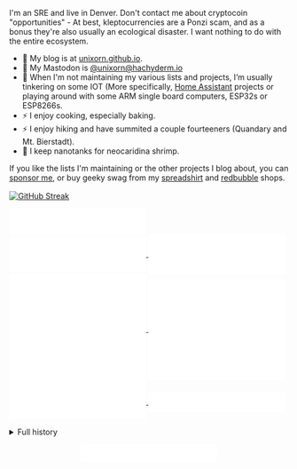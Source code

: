 I'm an SRE and live in Denver. Don't contact me about cryptocoin "opportunities" - At best, kleptocurrencies are a Ponzi scam, and as a bonus they're also usually an ecological disaster. I want nothing to do with the entire ecosystem.

- 💬 My blog is at [unixorn.github.io](https://unixorn.github.io/post/).
- 🐘 My Mastodon is [@unixorn@hachyderm.io](https://hachyderm.io/@unixorn)
- 🔭 When I'm not maintaining my various lists and projects, I’m usually tinkering on some IOT (More specifically, [Home Assistant](https://unixorn.github.io/tags/home-assistant/) projects or playing around with some ARM single board computers, ESP32s or ESP8266s.
- ⚡ I enjoy cooking, especially baking.
- ⚡ I enjoy hiking and have summited a couple fourteeners (Quandary and Mt. Bierstadt).
- 🦐 I keep nanotanks for neocaridina shrimp.

If you like the lists I'm maintaining or the other projects I blog about, you can [sponsor me](https://github.com/sponsors/unixorn), or buy geeky swag from my [spreadshirt](https://www.spreadshirt.com/shop/user/unixorn/?srEdit=pa#?affiliateId=11625) and [redbubble](https://www.redbubble.com/people/unixorn/shop) shops.

<a href="https://git.io/streak-stats"><img align="center" src="https://my-github-readme-streak-stats-delta.vercel.app?user=unixorn&theme=dark" alt="GitHub Streak" /></a>
<br/>

<a href="https://github.com/unixorn">
  <img align="center" width="49%" src="./header.svg" />
</a>
<br/>
<a href="https://github.com/unixorn">
  <img align="center" width="49%" src="./repositories.svg" />
</a>

<a href="https://github.com/unixorn">
  <img align="center" width="49%" src="./acti_comm.svg" />
</a>

<a href="https://github.com/unixorn">
    <img align="center" width="49%" src="./issue_pr_lang.svg" />
</a>

<a href="https://github.com/unixorn">
  <img align="center" width="49%" src="./github-habits.svg" />
</a>

<a href="https://github.com/unixorn">
    <img align="center" width="49%" src="./languages.recent.svg" />
</a>
<a href="https://github.com/unixorn">
    <img align="center" width="49%" src="./languages.most_used.svg" />
</a>

<p align="center">
  <details>
    <summary>Full history</summary>
    <img align="center" width="40%" src="./calendar.full.svg" alt=""></img>
  </details>
</p>

<p align="center">
  <a href="https://github.com/unixorn">
      <img align="center" width="49%" src="./achievements.svg" />
  </a>
</p>
